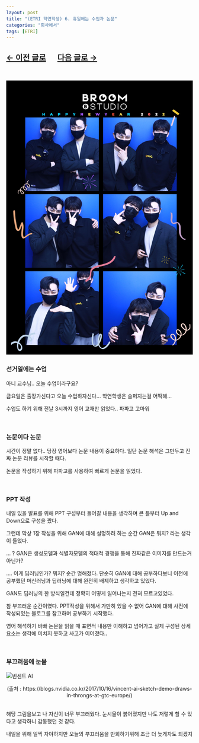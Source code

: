 ```yaml
---
layout: post
title: "(ETRI 학연학생) 6. 휴일에는 수업과 논문"
categories: "회사에서"
tags: [ETRI]
---
```


## [←  이전 글로](https://maizer2.github.io/회사에서/2022/03/08/(ETRI-학연학생)-5.-하루종일-논문-읽기.html) 　 [다음 글로 →](https://maizer2.github.io/회사에서/2022/03/10/(ETRI-학연학생)-7.-발표-그리고-부산.html)

<br/>

![나](https://github.com/maizer2/gitblog_img/blob/master/img/20220309141844638.jpg)

### 선거일에는 수업

아니 교수님.. 오늘 수업이라구요?

금요일은 출장가신다고 오늘 수업하자신다... 학연학생은 슬퍼지는걸 어떡해...

수업도 하기 위해 전날 3시까지 영어 교재만 읽었다.. 파파고 고마워

<br/>

### 논문이다 논문

시간이 정말 없다.. 당장 영어보다 논문 내용이 중요하다. 일단 논문 해석은 그만두고 진짜 논문 리뷰를 시작할 때다.

논문을 작성하기 위해 파파고를 사용하여 빠르게 논문을 읽었다.

<br/>

### PPT 작성

내일 있을 발표를 위해 PPT 구성부터 들어갈 내용을 생각하며 큰 틀부터 Up and Down으로 구성을 짰다.

그런데 막상 1장 작성을 위해 GAN에 대해 설명하려 하는 순간 GAN은 뭐지? 라는 생각이 들었다.

... ? GAN은 생성모델과 식별자모델의 적대적 경쟁을 통해 진짜같은 이미지를 만드는거 아닌가?

.... 이게 딥러닝인가? 뭐지? 순간 멍해졌다. 단순히 GAN에 대해 공부하다보니 이전에 공부했던 머신러닝과 딥러닝에 대해 완전히 배제하고 생각하고 있었다.

GAN도 딥러닝의 한 방식일건데 정확히 어떻게 일어나는지 전혀 모르고있었다.

참 부끄러운 순간이였다. PPT작성을 위해서 가만히 있을 수 없어 GAN에 대해 사전에 작성되있는 블로그를 참고하며 공부하기 시작했다.

영어 해석하기 바빠 논문을 읽을 때 표면적 내용만 이해하고 넘어가고 실제 구성된 상세요소는 생각에 미치지 못하고 사고가 이어졌다..

<br/>

### 부끄러움에 눈물

![빈센트 AI](https://www.bloter.net/data/blt/image/2018/06/08/blt201806080003.jpg)

<center>(출처 : https://blogs.nvidia.co.kr/2017/10/16/vincent-ai-sketch-demo-draws-in-throngs-at-gtc-europe/)</center>

<br/>

해당 그림을보고 나 자신이 너무 부끄러웠다. 눈시울이 붉어졌지만 나도 저렇게 할 수 있다고 생각하니 감동했던 것 같다.

내일을 위해 일찍 자야하지만 오늘의 부끄러움을 만회하기위해 조금 더 늦게자도 되겠지
